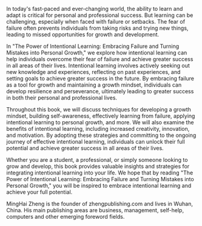 
In today's fast-paced and ever-changing world, the ability to learn and adapt is critical for personal and professional success. But learning can be challenging, especially when faced with failure or setbacks. The fear of failure often prevents individuals from taking risks and trying new things, leading to missed opportunities for growth and development.

In "The Power of Intentional Learning: Embracing Failure and Turning Mistakes into Personal Growth," we explore how intentional learning can help individuals overcome their fear of failure and achieve greater success in all areas of their lives. Intentional learning involves actively seeking out new knowledge and experiences, reflecting on past experiences, and setting goals to achieve greater success in the future. By embracing failure as a tool for growth and maintaining a growth mindset, individuals can develop resilience and perseverance, ultimately leading to greater success in both their personal and professional lives.

Throughout this book, we will discuss techniques for developing a growth mindset, building self-awareness, effectively learning from failure, applying intentional learning to personal growth, and more. We will also examine the benefits of intentional learning, including increased creativity, innovation, and motivation. By adopting these strategies and committing to the ongoing journey of effective intentional learning, individuals can unlock their full potential and achieve greater success in all areas of their lives.

Whether you are a student, a professional, or simply someone looking to grow and develop, this book provides valuable insights and strategies for integrating intentional learning into your life. We hope that by reading "The Power of Intentional Learning: Embracing Failure and Turning Mistakes into Personal Growth," you will be inspired to embrace intentional learning and achieve your full potential.

MingHai Zheng is the founder of zhengpublishing.com and lives in Wuhan, China. His main publishing areas are business, management, self-help, computers and other emerging foreword fields.
